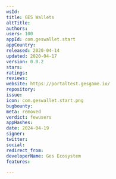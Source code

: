 ```yaml
---
wsId: 
title: GES Wallets
altTitle: 
authors: 
users: 100
appId: com.geswallet.start
appCountry: 
released: 2020-04-14
updated: 2020-04-17
version: 0.0.2
stars: 
ratings: 
reviews: 
website: https://portaltest.gesgame.io/
repository: 
issue: 
icon: com.geswallet.start.png
bugbounty: 
meta: removed
verdict: fewusers
appHashes: 
date: 2024-04-19
signer: 
twitter: 
social: 
redirect_from: 
developerName: Ges Ecosystem
features: 

---
```


